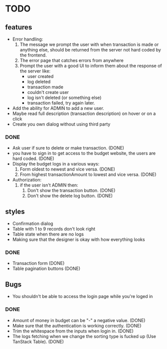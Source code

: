 # TODO
## features
- Error handling:
   1. The message we prompt the user with when transaction is made or anything else, should be returned from the server not hard coded by the frontend.
   2. The error page that catches errors from anywhere
   3. Prompt the user with a good UI to inform them about the response of the server like:
      - user created
      - log deleted
      - transaction made
      - couldn't create user
      - log isn't deleted (or something else)
      - transaction failed, try again later.
- Add the ability for ADMIN to add a new user.
- Maybe read full description (transaction description) on hover or on a click
- Create you own dialog without using third party

### DONE
- Ask user if sure to delete or make transaction. (DONE)
- you have to sign in to get access to the budget website, the users are hard coded. (DONE)
- Display the budget logs in a various ways:
   1. Form oldest to newest and vice versa. (DONE)
   2. From highest transactionAmount to lowest and vice versa. (DONE)
- Authorization:
   1. if the user isn't ADMIN then:
      1. Don't show the transaction button. (DONE)
      2. Don't show the delete log button. (DONE)


## styles
- Confirmation dialog 
- Table with 1 to 9 records don't look right
- Table state when there are no logs 
- Making sure that the designer is okay with how everything looks

### DONE
- Transaction form (DONE)
- Table pagination buttons (DONE)


## Bugs
- You shouldn't be able to access the login page while you're loged in

### DONE
- Amount of money in budget can be "-" a negative value. (DONE)
- Make sure that the authentication is working correctly. (DONE)
- Trim the whitespace from the inputs when login in. (DONE)
- The logs fetching when we change the sorting type is fucked up (Use TanStack Table). (DONE)

